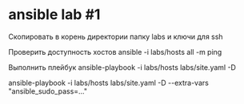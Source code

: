 # ansible lab #1

Скопировать в корень директории папку labs и ключи для ssh

Проверить доступность хостов
ansible -i labs/hosts all -m ping

Выполнить плейбук
ansible-playbook -i labs/hosts labs/site.yaml -D


ansible-playbook -i labs/hosts labs/site.yaml -D --extra-vars "ansible_sudo_pass=..."
